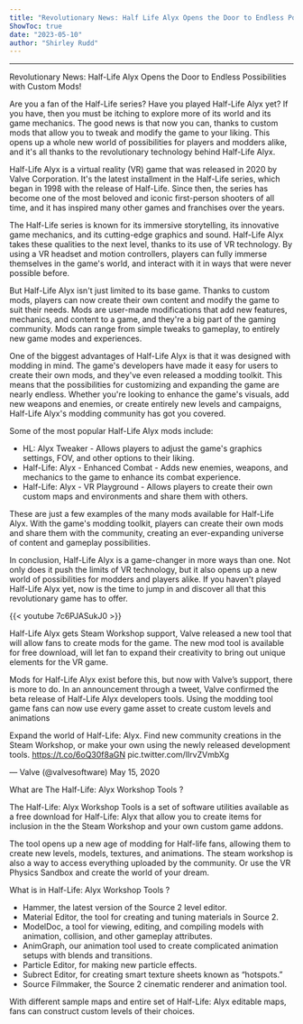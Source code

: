 ```yaml
---
title: "Revolutionary News: Half Life Alyx Opens the Door to Endless Possibilities with Custom Mods!"
ShowToc: true 
date: "2023-05-10"
author: "Shirley Rudd"
---
```

*****
Revolutionary News: Half-Life Alyx Opens the Door to Endless Possibilities with Custom Mods!

Are you a fan of the Half-Life series? Have you played Half-Life Alyx yet? If you have, then you must be itching to explore more of its world and its game mechanics. The good news is that now you can, thanks to custom mods that allow you to tweak and modify the game to your liking. This opens up a whole new world of possibilities for players and modders alike, and it's all thanks to the revolutionary technology behind Half-Life Alyx.

Half-Life Alyx is a virtual reality (VR) game that was released in 2020 by Valve Corporation. It's the latest installment in the Half-Life series, which began in 1998 with the release of Half-Life. Since then, the series has become one of the most beloved and iconic first-person shooters of all time, and it has inspired many other games and franchises over the years.

The Half-Life series is known for its immersive storytelling, its innovative game mechanics, and its cutting-edge graphics and sound. Half-Life Alyx takes these qualities to the next level, thanks to its use of VR technology. By using a VR headset and motion controllers, players can fully immerse themselves in the game's world, and interact with it in ways that were never possible before.

But Half-Life Alyx isn't just limited to its base game. Thanks to custom mods, players can now create their own content and modify the game to suit their needs. Mods are user-made modifications that add new features, mechanics, and content to a game, and they're a big part of the gaming community. Mods can range from simple tweaks to gameplay, to entirely new game modes and experiences.

One of the biggest advantages of Half-Life Alyx is that it was designed with modding in mind. The game's developers have made it easy for users to create their own mods, and they've even released a modding toolkit. This means that the possibilities for customizing and expanding the game are nearly endless. Whether you're looking to enhance the game's visuals, add new weapons and enemies, or create entirely new levels and campaigns, Half-Life Alyx's modding community has got you covered.

Some of the most popular Half-Life Alyx mods include:

- HL: Alyx Tweaker - Allows players to adjust the game's graphics settings, FOV, and other options to their liking.
- Half-Life: Alyx - Enhanced Combat - Adds new enemies, weapons, and mechanics to the game to enhance its combat experience.
- Half-Life: Alyx - VR Playground - Allows players to create their own custom maps and environments and share them with others.

These are just a few examples of the many mods available for Half-Life Alyx. With the game's modding toolkit, players can create their own mods and share them with the community, creating an ever-expanding universe of content and gameplay possibilities.

In conclusion, Half-Life Alyx is a game-changer in more ways than one. Not only does it push the limits of VR technology, but it also opens up a new world of possibilities for modders and players alike. If you haven't played Half-Life Alyx yet, now is the time to jump in and discover all that this revolutionary game has to offer.

{{< youtube 7c6PJASukJ0 >}} 



Half-Life Alyx gets Steam Workshop support, Valve released a new tool that will allow fans to create mods for the game. The new mod tool is available for free download, will let fan to expand their creativity to bring out unique elements for the VR game.
 
Mods for Half-Life Alyx exist before this, but now with Valve’s support, there is more to do. In an announcement through a tweet, Valve confirmed the beta release of Half-Life Alyx developers tools. Using the modding tool game fans can now use every game asset to create custom levels and animations
 

 
Expand the world of Half-Life: Alyx. Find new community creations in the Steam Workshop, or make your own using the newly released development tools. https://t.co/6oQ30f8aGN pic.twitter.com/lIrvZVmbXg
 
— Valve (@valvesoftware) May 15, 2020
 
What are The Half-Life: Alyx Workshop Tools ?
 
The Half-Life: Alyx Workshop Tools is a set of software utilities available as a free download for Half-Life: Alyx that allow you to create items for inclusion in the the Steam Workshop and your own custom game addons.  
 
The tool opens up a new age of modding for Half-life fans, allowing them to create new levels, models, textures, and animations. The steam workshop is also a way to access everything uploaded by the community. Or use the VR Physics Sandbox and create the world of your dream.
 
What is in Half-Life: Alyx Workshop Tools ?
 
- Hammer, the latest version of the Source 2 level editor.
 - Material Editor, the tool for creating and tuning materials in Source 2.
 - ModelDoc, a tool for viewing, editing, and compiling models with animation, collision, and other gameplay attributes.
 - AnimGraph, our animation tool used to create complicated animation setups with blends and transitions.
 - Particle Editor, for making new particle effects.
 - Subrect Editor, for creating smart texture sheets known as “hotspots.”
 - Source Filmmaker, the Source 2 cinematic renderer and animation tool.

 
With different sample maps and entire set of Half-Life: Alyx editable maps, fans can construct custom levels of their choices.





